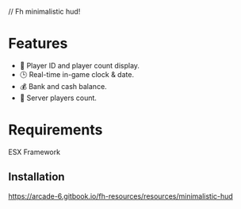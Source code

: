 // Fh minimalistic hud!

# Features
- 🔖 Player ID and player count display.
- 🕒 Real-time in-game clock & date.
- 💰 Bank and cash balance.
- 👥 Server players count.

# Requirements
ESX Framework

##  Installation

https://arcade-6.gitbook.io/fh-resources/resources/minimalistic-hud
